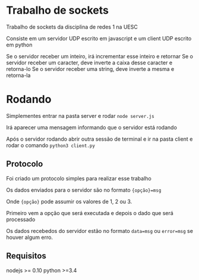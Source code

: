 # Trabalho de sockets
Trabalho de sockets da disciplina de redes 1 na UESC

Consiste em um servidor UDP escrito em javascript e um client UDP escrito em python

Se o servidor receber um inteiro, irá incrementar esse inteiro e retornar
Se o servidor receber um caracter, deve inverte a caixa desse caracter e retorna-lo
Se o servidor receber uma string, deve inverte a mesma e retorna-la

# Rodando

Simplementes entrar na pasta server e rodar `node server.js`

Irá aparecer uma mensagem informando que o servidor está rodando

Após o servidor rodando abrir outra sessão de terminal e ir na pasta client e rodar o comando `python3 client.py`


## Protocolo

Foi criado um protocolo simples para realizar esse trabalho

Os dados enviados para o servidor são no formato `{opção}=msg`

Onde `{opção}` pode assumir os valores de 1, 2 ou 3.

Primeiro vem a opção que será executada e depois o dado que será processado

Os dados recebedos do servidor estão no formato `data=msg` ou `error=msg` se houver algum erro.

## Requisitos

nodejs >= 0.10
python >=3.4
